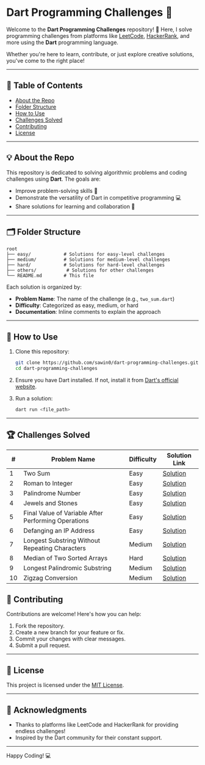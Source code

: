 # Dart Programming Challenges 🚀

Welcome to the **Dart Programming Challenges** repository! 🎉
Here, I solve programming challenges from platforms like [LeetCode](https://leetcode.com/), [HackerRank](https://www.hackerrank.com/), and more using the **Dart** programming language.

Whether you're here to learn, contribute, or just explore creative solutions, you've come to the right place!

---

## 📝 Table of Contents

- [About the Repo](#about-the-repo)
- [Folder Structure](#folder-structure)
- [How to Use](#how-to-use)
- [Challenges Solved](#challenges-solved)
- [Contributing](#contributing)
- [License](#license)

---

## 💡 About the Repo

This repository is dedicated to solving algorithmic problems and coding challenges using **Dart**. The goals are:
- Improve problem-solving skills 🧠
- Demonstrate the versatility of Dart in competitive programming 💻
- Share solutions for learning and collaboration 🤝

---

## 🗂️ Folder Structure

```plaintext
root
├── easy/            # Solutions for easy-level challenges
├── medium/          # Solutions for medium-level challenges
├── hard/            # Solutions for hard-level challenges
├── others/           # Solutions for other challenges
└── README.md        # This file
```

Each solution is organized by:
- **Problem Name**: The name of the challenge (e.g., `two_sum.dart`)
- **Difficulty**: Categorized as easy, medium, or hard
- **Documentation**: Inline comments to explain the approach

---

## 🚀 How to Use

1. Clone this repository:
   ```bash
   git clone https://github.com/sawin0/dart-programming-challenges.git
   cd dart-programming-challenges
   ```

2. Ensure you have Dart installed. If not, install it from [Dart's official website](https://dart.dev/get-dart).

3. Run a solution:
   ```bash
   dart run <file_path>
   ```

---

## 🏆 Challenges Solved

| #   | Problem Name                                       | Difficulty | Solution Link                                  |
|-----|----------------------------------------------------|------------|-----------------------------------------------|
| 1   | Two Sum                                            | Easy       | [Solution](easy/two_sum.dart)                 |
| 2   | Roman to Integer                                   | Easy       | [Solution](medium/roman_to_integer.dart)      |
| 3   | Palindrome Number                                  | Easy       | [Solution](medium/palindrome_number.dart)     |
| 4   | Jewels and Stones                                  | Easy       | [Solution](hard/jewels_and_stones.dart)       |
| 5   | Final Value of Variable After Performing Operations| Easy       | [Solution](medium/final_value_after_operation.dart) |
| 6   | Defanging an IP Address                            | Easy       | [Solution](medium/defanging_ip_address.dart)  |
| 7   | Longest Substring Without Repeating Characters     | Medium     | [Solution](medium/longest_substring_without_repeating.dart) |
| 8   | Median of Two Sorted Arrays                        | Hard       | [Solution](hard/median_of_two_sorted_arrays.dart) |
| 9   | Longest Palindromic Substring                             | Medium        | [Solution](medium/longest_palindromic_substring.dart)  |
| 10  | Zigzag Conversion            | Medium        | [Solution](medium/zigzag_conversion.dart)




## 🤝 Contributing

Contributions are welcome! Here's how you can help:
1. Fork the repository.
2. Create a new branch for your feature or fix.
3. Commit your changes with clear messages.
4. Submit a pull request.

---

## 📜 License

This project is licensed under the [MIT License](LICENSE).

---

## 🌟 Acknowledgments

- Thanks to platforms like LeetCode and HackerRank for providing endless challenges!
- Inspired by the Dart community for their constant support.

---

Happy Coding! 💻
